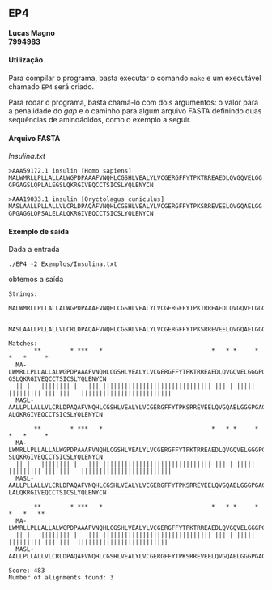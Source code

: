 ## EP4
**Lucas Magno**  
**7994983**

#### Utilização
Para compilar o programa, basta executar o comando `make` e um executável chamado `EP4` será criado.

Para rodar o programa, basta chamá-lo com dois argumentos: o valor para a penalidade do *gap* e o caminho para algum arquivo FASTA definindo duas sequências de aminoácidos, como o exemplo a seguir.

#### Arquivo FASTA
*Insulina.txt*   
```
>AAA59172.1 insulin [Homo sapiens]
MALWMRLLPLLALLALWGPDPAAAFVNQHLCGSHLVEALYLVCGERGFFYTPKTRREAEDLQVGQVELGG
GPGAGSLQPLALEGSLQKRGIVEQCCTSICSLYQLENYCN

>AAA19033.1 insulin [Oryctolagus cuniculus]
MASLAALLPLLALLVLCRLDPAQAFVNQHLCGSHLVEALYLVCGERGFFYTPKSRREVEELQVGQAELGG
GPGAGGLQPSALELALQKRGIVEQCCTSICSLYQLENYCN
```

#### Exemplo de saída
Dada a entrada

`./EP4 -2 Exemplos/Insulina.txt`

obtemos a saída

```
Strings:
  MALWMRLLPLLALLALWGPDPAAAFVNQHLCGSHLVEALYLVCGERGFFYTPKTRREAEDLQVGQVELGGGPGAGSLQPLALEGSLQKRGIVEQCCTSICSLYQLENYCN

  MASLAALLPLLALLVLCRLDPAQAFVNQHLCGSHLVEALYLVCGERGFFYTPKSRREVEELQVGQAELGGGPGAGGLQPSALELALQKRGIVEQCCTSICSLYQLENYCN

Matches:
       **        * ***   *                              *   * *     *         *   *     *                         
  MA-LWMRLLPLLALLALWGPDPAAAFVNQHLCGSHLVEALYLVCGERGFFYTPKTRREAEDLQVGQVELGGGPGAGSLQPLALE-GSLQKRGIVEQCCTSICSLYQLENYCN
  || |   |||||||| |   ||| |||||||||||||||||||||||||||||| ||| | ||||| ||||||||| ||| |||   |||||||||||||||||||||||||
  MASL-AALLPLLALLVLCRLDPAQAFVNQHLCGSHLVEALYLVCGERGFFYTPKSRREVEELQVGQAELGGGPGAGGLQPSALEL-ALQKRGIVEQCCTSICSLYQLENYCN

       **        * ***   *                              *   * *     *         *   *     *                         
  MA-LWMRLLPLLALLALWGPDPAAAFVNQHLCGSHLVEALYLVCGERGFFYTPKTRREAEDLQVGQVELGGGPGAGSLQPLALEG-SLQKRGIVEQCCTSICSLYQLENYCN
  || |   |||||||| |   ||| |||||||||||||||||||||||||||||| ||| | ||||| ||||||||| ||| |||   |||||||||||||||||||||||||
  MASL-AALLPLLALLVLCRLDPAQAFVNQHLCGSHLVEALYLVCGERGFFYTPKSRREVEELQVGQAELGGGPGAGGLQPSALE-LALQKRGIVEQCCTSICSLYQLENYCN

       **        * ***   *                              *   * *     *         *   *   **                         
  MA-LWMRLLPLLALLALWGPDPAAAFVNQHLCGSHLVEALYLVCGERGFFYTPKTRREAEDLQVGQVELGGGPGAGSLQPLALEGSLQKRGIVEQCCTSICSLYQLENYCN
  || |   |||||||| |   ||| |||||||||||||||||||||||||||||| ||| | ||||| ||||||||| ||| |||  |||||||||||||||||||||||||
  MASL-AALLPLLALLVLCRLDPAQAFVNQHLCGSHLVEALYLVCGERGFFYTPKSRREVEELQVGQAELGGGPGAGGLQPSALELALQKRGIVEQCCTSICSLYQLENYCN

Score: 483
Number of alignments found: 3
```

